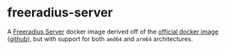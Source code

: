 # freeradius-server

A [Freeradius Server](https://freeradius.org/documentation/freeradius-server/) docker image derived off of the [official docker image](https://hub.docker.com/r/freeradius/freeradius-server) ([github](https://github.com/FreeRADIUS/freeradius-server/)), but with support for both `amd64` and `arm64` architectures.
